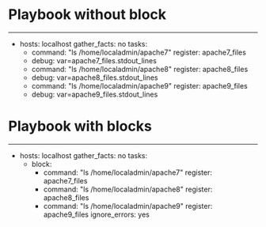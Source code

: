 # Playbook without block

---
 - hosts: localhost
   gather_facts: no
   tasks:
    - command: "ls /home/localadmin/apache7"
      register: apache7_files
    - debug: var=apache7_files.stdout_lines
    - command: "ls /home/localadmin/apache8"
      register: apache8_files
    - debug: var=apache8_files.stdout_lines
    - command: "ls /home/localadmin/apache9"
      register: apache9_files
    - debug: var=apache9_files.stdout_lines


# Playbook with blocks

 ---
- hosts: localhost
  gather_facts: no
  tasks:
   - block:
      - command: "ls /home/localadmin/apache7"
        register: apache7_files
      - command: "ls /home/localadmin/apache8"
        register: apache8_files
      - command: "ls /home/localadmin/apache9"
        register: apache9_files
     ignore_errors: yes
